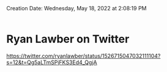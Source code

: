 <div></b>Creation Date:</b> Wednesday, May 18, 2022 at 2:08:19 PM<br></div><div><br></div><div><h1>Ryan Lawber on Twitter</h1></div>
<div><a href=https://twitter.com/ryanlawber/status/1526715047032111104?s=12&t=Qg5aLTmSPjFKS3Ed4_QgjA>https://twitter.com/ryanlawber/status/1526715047032111104?s=12&t=Qg5aLTmSPjFKS3Ed4_QgjA</a><br></div>

